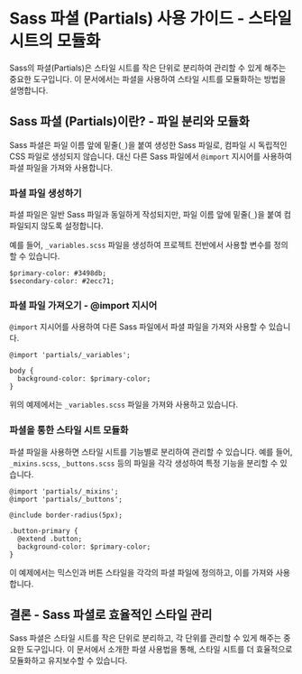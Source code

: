 # Sass 파셜 (Partials) 사용 가이드 - 스타일 시트의 모듈화

Sass의 파셜(Partials)은 스타일 시트를 작은 단위로 분리하여 관리할 수 있게 해주는 중요한 도구입니다. 이 문서에서는 파셜을 사용하여 스타일 시트를 모듈화하는 방법을 설명합니다.

## Sass 파셜 (Partials)이란? - 파일 분리와 모듈화

Sass 파셜은 파일 이름 앞에 밑줄(`_`)을 붙여 생성한 Sass 파일로, 컴파일 시 독립적인 CSS 파일로 생성되지 않습니다. 대신 다른 Sass 파일에서 `@import` 지시어를 사용하여 파셜 파일을 가져와 사용합니다.

### 파셜 파일 생성하기

파셜 파일은 일반 Sass 파일과 동일하게 작성되지만, 파일 이름 앞에 밑줄(`_`)을 붙여 컴파일되지 않도록 설정합니다.

예를 들어, `_variables.scss` 파일을 생성하여 프로젝트 전반에서 사용할 변수를 정의할 수 있습니다.

```
$primary-color: #3498db;
$secondary-color: #2ecc71;
```

### 파셜 파일 가져오기 - @import 지시어

`@import` 지시어를 사용하여 다른 Sass 파일에서 파셜 파일을 가져와 사용할 수 있습니다.

```
@import 'partials/_variables';

body {
  background-color: $primary-color;
}
```

위의 예제에서는 `_variables.scss` 파일을 가져와 사용하고 있습니다.

### 파셜을 통한 스타일 시트 모듈화

파셜 파일을 사용하면 스타일 시트를 기능별로 분리하여 관리할 수 있습니다. 예를 들어, `_mixins.scss`, `_buttons.scss` 등의 파일을 각각 생성하여 특정 기능을 분리할 수 있습니다.

```
@import 'partials/_mixins';
@import 'partials/_buttons';

@include border-radius(5px);

.button-primary {
  @extend .button;
  background-color: $primary-color;
}
```

이 예제에서는 믹스인과 버튼 스타일을 각각의 파셜 파일에 정의하고, 이를 가져와 사용합니다.

## 결론 - Sass 파셜로 효율적인 스타일 관리

Sass 파셜은 스타일 시트를 작은 단위로 분리하고, 각 단위를 관리할 수 있게 해주는 중요한 도구입니다. 이 문서에서 소개한 파셜 사용법을 통해, 스타일 시트를 더 효율적으로 모듈화하고 유지보수할 수 있습니다.
